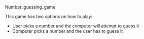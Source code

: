 Number_guessing_game

This game has two options on how to play:
  - User picks a number and the computer will attempt to guess it
  - Computer picks a number and the user has to guess it 
